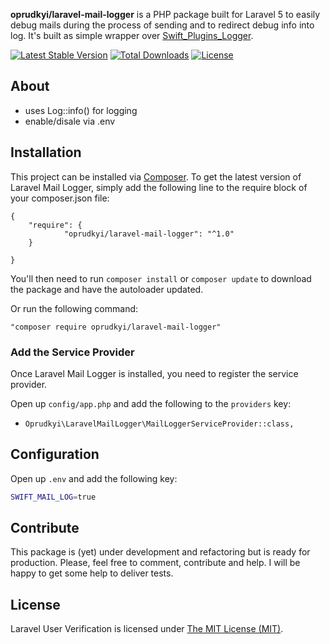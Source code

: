 **oprudkyi/laravel-mail-logger** is a PHP package built for Laravel 5 to
easily debug mails during the process of sending and to redirect debug info into log. 
It's built as simple wrapper over [Swift_Plugins_Logger](http://swiftmailer.org/docs/plugins.html).

[![Latest Stable Version](https://poser.pugx.org/oprudkyi/laravel-mail-logger/v/stable)](https://packagist.org/packages/oprudkyi/laravel-mail-logger) [![Total Downloads](https://poser.pugx.org/oprudkyi/laravel-mail-logger/downloads)](https://packagist.org/packages/oprudkyi/laravel-mail-logger) [![License](https://poser.pugx.org/oprudkyi/laravel-mail-logger/license)](https://packagist.org/packages/oprudkyi/laravel-mail-logger)

## About

- uses Log::info() for logging
- enable/disale via .env

## Installation

This project can be installed via [Composer](http://getcomposer.org).
To get the latest version of Laravel Mail Logger, simply add the following line to
the require block of your composer.json file:

    {
        "require": {
                "oprudkyi/laravel-mail-logger": "^1.0"
        }

    }

You'll then need to run `composer install` or `composer update` to download the
package and have the autoloader updated.

Or run the following command:

    "composer require oprudkyi/laravel-mail-logger"


### Add the Service Provider

Once Laravel Mail Logger is installed, you need to register the service provider.

Open up `config/app.php` and add the following to the `providers` key:

* `Oprudkyi\LaravelMailLogger\MailLoggerServiceProvider::class,`

## Configuration

Open up `.env` and add the following key:

```sh
SWIFT_MAIL_LOG=true
```


## Contribute

This package is (yet) under development and refactoring but is ready for
production. Please, feel free to comment, contribute and help. I will be happy
to get some help to deliver tests.

## License

Laravel User Verification is licensed under [The MIT License (MIT)](LICENSE).
